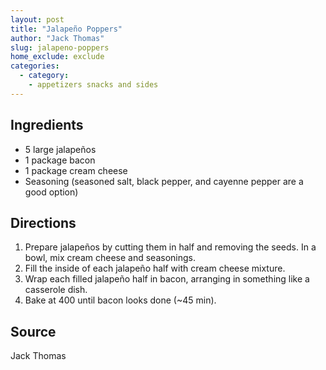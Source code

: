 ```yaml
---
layout: post
title: "Jalapeño Poppers"
author: "Jack Thomas"
slug: jalapeno-poppers
home_exclude: exclude
categories:
  - category:
    - appetizers snacks and sides
---
```


## Ingredients

- 5 large jalapeños
- 1 package bacon
- 1 package cream cheese
- Seasoning (seasoned salt, black pepper, and cayenne pepper are a good option)

## Directions

1. Prepare jalapeños by cutting them in half and removing the seeds. In a bowl, mix cream cheese and seasonings.
2. Fill the inside of each jalapeño half with cream cheese mixture.
3. Wrap each filled jalapeño half in bacon, arranging in something like a casserole dish.
4. Bake at 400 until bacon looks done (~45 min).

## Source

Jack Thomas

